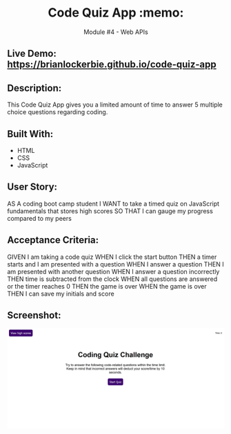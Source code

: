 <h1 align="center">Code Quiz App :memo: </h1> 
<p align="center">Module #4 - Web APIs</p>

## Live Demo:  https://brianlockerbie.github.io/code-quiz-app

## Description:
This Code Quiz App gives you a limited amount of time to answer 5 multiple choice questions regarding coding.

## Built With:
* HTML
* CSS
* JavaScript


## User Story:
AS A coding boot camp student
I WANT to take a timed quiz on JavaScript fundamentals that stores high scores
SO THAT I can gauge my progress compared to my peers

## Acceptance Criteria:
GIVEN I am taking a code quiz
WHEN I click the start button
THEN a timer starts and I am presented with a question
WHEN I answer a question
THEN I am presented with another question
WHEN I answer a question incorrectly
THEN time is subtracted from the clock
WHEN all questions are answered or the timer reaches 0
THEN the game is over
WHEN the game is over
THEN I can save my initials and score

## Screenshot: 


<img src="./assets/images/code-quiz.png">